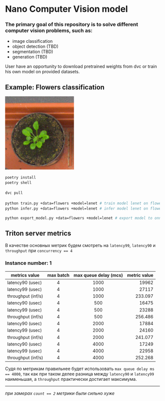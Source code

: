 # Nano Computer Vision model

### The primary goal of this repository is to solve different computer vision problems, such as:

- image classification
- object detection (TBD)
- segmentation (TBD)
- generation (TBD)

User have an opportunity to download pretrained weights from dvc or train his
own model on provided datasets.

## Example: Flowers classification

<img src="images/plant001_rgb.png" alt="Flower" width="224"/>

```bash
poetry install
poetry shell

dvc pull

python train.py +data=flowers +model=lenet # train model lenet on flowers dataset
python infer.py +data=flowers +model=lenet # infer model lenet on flowers dataset
```

```bash
python export_model.py +data=flowers +model=lenet # export model to onnx
```

## Triton server metrics

В качестве основных метрик будем смотреть на `latency99`, `latency90` и
`throughput` при `concurrency == 4`

### Instance number: 1

| metrics value      | max batch | max queue delay (mcs) | metric value |
| ------------------ | :-------: | :-------------------: | -----------: |
| latency90 (usec)   |     4     |         1000          |        19962 |
| latency99 (usec)   |     4     |         1000          |        27117 |
| throughput (inf/s) |     4     |         1000          |      233.097 |
| latency90 (usec)   |     4     |          500          |        16475 |
| latency99 (usec)   |     4     |          500          |        23288 |
| throughput (inf/s) |     4     |          500          |      256.486 |
| latency90 (usec)   |     4     |         2000          |        17884 |
| latency99 (usec)   |     4     |         2000          |        24160 |
| throughput (inf/s) |     4     |         2000          |      241.077 |
| latency90 (usec)   |     4     |         4000          |        17249 |
| latency99 (usec)   |     4     |         4000          |        22958 |
| throughput (inf/s) |     4     |         4000          |      252.268 |

Судя по метрикам правильнее будет использовать `max queue delay ms == 4000`, так
как при таком делее разница между `latency90` и `latency99` наименьшая, а
`throughput` практически достигает максимума.

---

_при замерах `count == 2` метрики были сильно хуже_
